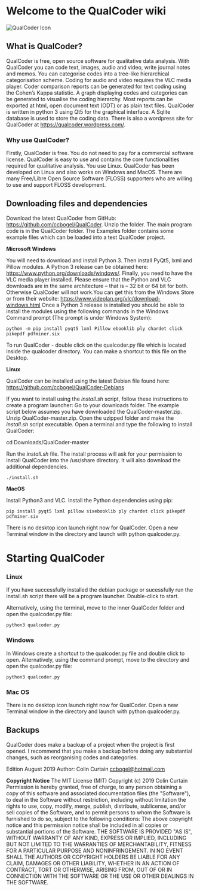 # Welcome to the QualCoder wiki

![QualCoder Icon](https://qualcoder.files.wordpress.com/2019/01/qualcoder.png?w=500)

## What is QualCoder?
QualCoder is free, open source software for qualitative data analysis. 
With QualCoder you can code text, images, audio and video, write journal notes and memos. You can categorise codes into a tree-like hierarchical categorisation scheme. Coding for audio and video requires the VLC media player.
Coder comparison reports can be generated for text coding using the Cohen’s Kappa statistic. A graph displaying codes and categories can be generated to visualise the coding hierarchy. Most reports can be exported at html, open document text (ODT) or as plain text files.
QualCoder is written in python 3 using Qt5 for the graphical interface. A Sqlite database is used to store the coding data.
There is also a wordpress site for QualCoder at https://qualcoder.wordpress.com/.

###  Why use QualCoder?
Firstly, QualCoder is free. You do not need to pay for a commercial software license. QualCoder is easy to use and contains the core functionalities required for qualitative analysis. You use Linux. QualCoder has been developed on Linux and also works on Windows and MacOS. There are many Free/Libre Open Source Software (FLOSS) supporters who are willing to use and support FLOSS development.

## Downloading files and dependencies
Download the latest QualCoder from GitHub: https://github.com/ccbogel/QualCoder. Unzip the folder. The main program code is in the QualCoder folder. The Examples folder contains some example files which can be loaded into a test QualCoder project. 

**Microsoft Windows**

You will need to download and install Python 3. Then install PyQt5, lxml and Pillow modules. A Python 3 release can be obtained here: https://www.python.org/downloads/windows/. Finally, you need to have the VLC media player installed. Please ensure that the Python and VLC downloads are in the same architecture – that is – 32 bit or 64 bit for both. Otherwise QualCoder will not work.You can get this from the Windows Store or from their website: https://www.videolan.org/vlc/download-windows.html 
Once a Python 3 release is installed you should be able to install the modules using the following commands in the Windows Command prompt (The prompt is under Windows System):

`python -m pip install pyqt5 lxml Pillow ebooklib ply chardet click pikepdf pdfminer.six`

To run QualCoder - double click on the qualcoder.py file which is located inside the qualcoder directory. You can make a shortcut to this file on the Desktop.

**Linux**

QualCoder can be installed using the latest Debian file found here: https://github.com/ccbogel/QualCoder-Debians

If you want to install using the _install.sh_ script, follow these instructions to create a program launcher:
Go to your downloads folder. The example script below assumes you have downloaded the QualCoder-master.zip. Unzip QualCoder-master.zip. Open the uzipped folder and make the _install.sh_ script executable.  Open a terminal and type the following to install QualCoder:

cd Downloads/QualCoder-master

Run the _install.sh_ file. The install process will ask for your permission to install QualCoder into the /usr/share directory. It will also download the additional dependencies.

`./install.sh`


**MacOS**

Install Python3 and VLC. Install the Python dependencies using pip:

`pip install pyqt5 lxml pillow sixebooklib ply chardet click pikepdf pdfminer.six`

There is no desktop icon launch right now for QualCoder. Open a new Terminal window in the directory and launch with python qualcoder.py.

# Starting QualCoder

### Linux
If you have successfully installed the debian package or sucessfully run the install.sh script there will be a program launcher. Double-click to start.

Alternatively, using the terminal, move to the inner QualCoder folder and open the qualcoder.py file:

`python3 qualcoder.py`

### Windows
In Windows create a shortcut to the qualcoder.py file and double click to open. Alternatively, using the command prompt, move to the directory and open the qualcoder.py file:

`python3 qualcoder.py`

### Mac OS
There is no desktop icon launch right now for QualCoder. Open a new Terminal window in the directory and launch with python qualcoder.py.

## Backups

QualCoder does make a backup of a project when the project is first opened. I recommend that you make a backup before doing any substantial changes, such as reorganising codes and categories.


Edition August 2019 Author: Colin Curtain ccbogel@hotmail.com

**Copyright Notice**
The MIT License (MIT)
Copyright (c) 2019 Colin Curtain
Permission is hereby granted, free of charge, to any person obtaining a copy of this software and associated documentation files (the "Software"), to deal in the Software without restriction, including without limitation the rights to use, copy, modify, merge, publish, distribute, sublicense, and/or sell copies of the Software, and to permit persons to whom the Software is furnished to do so, subject to the following conditions:
The above copyright notice and this permission notice shall be included in all copies or substantial portions of the Software.
THE SOFTWARE IS PROVIDED "AS IS", WITHOUT WARRANTY OF ANY KIND, EXPRESS OR IMPLIED, INCLUDING BUT NOT LIMITED TO THE WARRANTIES OF MERCHANTABILITY, FITNESS FOR A PARTICULAR PURPOSE AND NONINFRINGEMENT. IN NO EVENT SHALL THE AUTHORS OR COPYRIGHT HOLDERS BE LIABLE FOR ANY CLAIM, DAMAGES OR OTHER LIABILITY, WHETHER IN AN ACTION OF CONTRACT, TORT OR OTHERWISE, ARISING FROM, OUT OF OR IN CONNECTION WITH THE SOFTWARE OR THE USE OR OTHER DEALINGS IN THE SOFTWARE.
